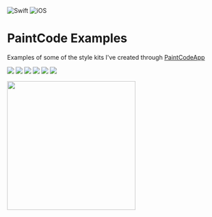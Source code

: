 ![Swift](https://img.shields.io/badge/Swift-5.0-orange) ![iOS](https://img.shields.io/badge/iOS-12.0-orange)

#  PaintCode Examples

Examples of some of the style kits I've created through [PaintCodeApp](https://www.paintcodeapp.com) 

![](Snapshots/Stars.gif)      ![](Snapshots/Battery02.gif)   ![](Snapshots/InfinateWait.gif)
![](Snapshots/DialPad01.gif)  ![](Snapshots/DialPad02.gif) ![](Snapshots/DialPad03.gif)
 
<img src="Snapshots/SpitImages.png" width="300">
